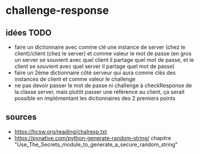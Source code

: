 # challenge-response

## idées TODO
- faire un dictionnaire avec comme clé une instance de server (chez le client)/client (chez le server) et comme valeur le mot de passe (en gros un server se souvient avec quel client il partage quel mot de passe, et le client se souvient avec quel server il partage quel mot de passe)
- faire un 2ème dictionnaire côté serveur qui aura comme clés des instances de client et comme valeur le challenge
- ne pas devoir passer le mot de passe ni challenge à checkResponse de la classe server, mais plutôt passer une référence au client, ça serait possible en implémentant les dictionnaires des 2 premiers points

## sources
- https://hcsw.org/reading/chalresp.txt
- https://pynative.com/python-generate-random-string/ chapitre "Use_The_Secrets_module_to_generate_a_secure_random_string"